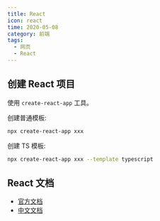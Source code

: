 ```yaml
---
title: React
icon: react
time: 2020-05-08
category: 前端
tags:
  - 网页
  - React
---
```


## 创建 React 项目

使用 `create-react-app` 工具。

创建普通模板:

```bash
npx create-react-app xxx
```

创建 TS 模板:

```bash
npx create-react-app xxx --template typescript
```

## React 文档

- [官方文档](https://reactjs.org/docs/getting-started.html)
- [中文文档](https://react.docschina.org/docs/getting-started.html)
